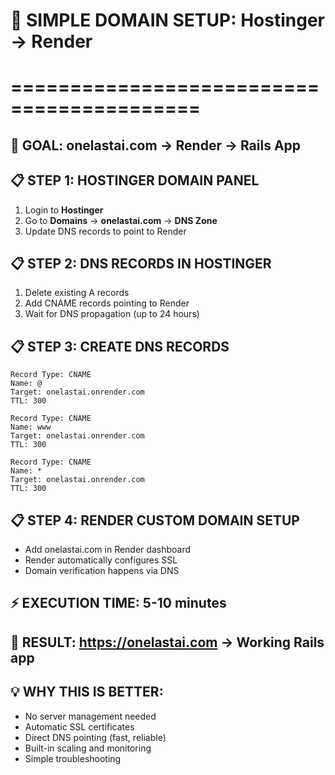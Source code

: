 # 🚀 SIMPLE DOMAIN SETUP: Hostinger → Render
# ==========================================

## 🎯 GOAL: onelastai.com → Render → Rails App

## 📋 STEP 1: HOSTINGER DOMAIN PANEL
1. Login to **Hostinger**
2. Go to **Domains** → **onelastai.com** → **DNS Zone**
3. Update DNS records to point to Render

## 📋 STEP 2: DNS RECORDS IN HOSTINGER
1. Delete existing A records
2. Add CNAME records pointing to Render
3. Wait for DNS propagation (up to 24 hours)

## 📋 STEP 3: CREATE DNS RECORDS
```
Record Type: CNAME
Name: @
Target: onelastai.onrender.com
TTL: 300

Record Type: CNAME  
Name: www
Target: onelastai.onrender.com
TTL: 300

Record Type: CNAME
Name: *
Target: onelastai.onrender.com
TTL: 300
```

## 📋 STEP 4: RENDER CUSTOM DOMAIN SETUP
- Add onelastai.com in Render dashboard
- Render automatically configures SSL
- Domain verification happens via DNS

## ⚡ EXECUTION TIME: 5-10 minutes
## 🎯 RESULT: https://onelastai.com → Working Rails app

## 💡 WHY THIS IS BETTER:
- No server management needed
- Automatic SSL certificates
- Direct DNS pointing (fast, reliable)
- Built-in scaling and monitoring
- Simple troubleshooting
